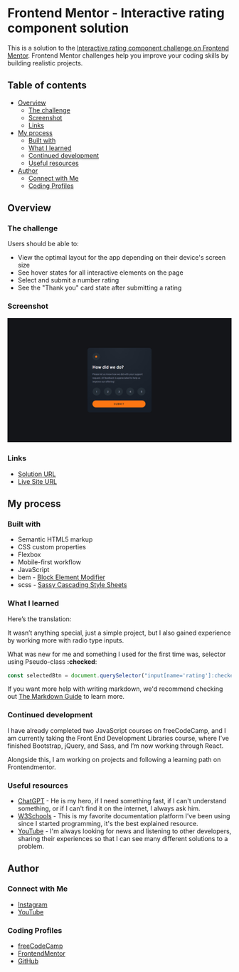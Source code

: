 # Frontend Mentor - Interactive rating component solution

This is a solution to the [Interactive rating component challenge on Frontend Mentor](https://www.frontendmentor.io/challenges/interactive-rating-component-koxpeBUmI). Frontend Mentor challenges help you improve your coding skills by building realistic projects. 

## Table of contents

- [Overview](#overview)
  - [The challenge](#the-challenge)
  - [Screenshot](#screenshot)
  - [Links](#links)
- [My process](#my-process)
  - [Built with](#built-with)
  - [What I learned](#what-i-learned)
  - [Continued development](#continued-development)
  - [Useful resources](#useful-resources)
- [Author](#author)
  - [Connect with Me](#Connect-with-Me)
  - [Coding Profiles](#Coding-Profiles)

## Overview

### The challenge

Users should be able to:

- View the optimal layout for the app depending on their device's screen size
- See hover states for all interactive elements on the page
- Select and submit a number rating
- See the "Thank you" card state after submitting a rating

### Screenshot

![](./assets/images/screenshot/screenshot.jpg)

### Links

- [Solution URL](https://github.com/DalaScript/interactive-rating-component)
- [Live Site URL](https://DalaScript.github.io/interactive-rating-component/)

## My process

### Built with

- Semantic HTML5 markup
- CSS custom properties
- Flexbox
- Mobile-first workflow
- JavaScript
- bem - [Block Element Modifier](https://getbem.com/introduction/)
- scss - [Sassy Cascading Style Sheets](https://sass-lang.com/documentation/at-rules/control/for/)

### What I learned

Here’s the translation:

It wasn’t anything special, just a simple project, but I also gained experience by working more with radio type inputs.

What was new for me and something I used for the first time was, selector using Pseudo-class **:checked**:

```js
const selectedBtn = document.querySelector("input[name='rating']:checked");
```

If you want more help with writing markdown, we'd recommend checking out [The Markdown Guide](https://www.markdownguide.org/) to learn more.

### Continued development

I have already completed two JavaScript courses on freeCodeCamp, and I am currently taking the Front End Development Libraries course, where I’ve finished Bootstrap, jQuery, and Sass, and I’m now working through React.

Alongside this, I am working on projects and following a learning path on Frontendmentor.

### Useful resources

- [ChatGPT](https://chatgpt.com/) - He is my hero, if I need something fast, if I can't understand something, or if I can't find it on the internet, I always ask him.
- [W3Schools](https://www.w3schools.com/) - This is my favorite documentation platform I've been using since I started programming, it's the best explained resource.
- [YouTube](https://www.youtube.com/) - I'm always looking for news and listening to other developers, sharing their experiences so that I can see many different solutions to a problem.

## Author

### Connect with Me

- [Instagram](https://www.instagram.com/DalaScript)
- [YouTube](https://www.youtube.com/@DalaScript)

### Coding Profiles

- [freeCodeCamp](https://www.freecodecamp.org/DalaScript)
- [FrontendMentor](https://www.frontendmentor.io/profile/DalaScript)
- [GitHub](https://github.com/DalaScript)

